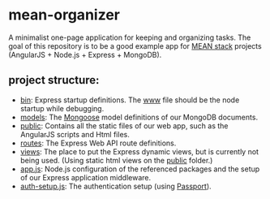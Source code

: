 # mean-organizer
A minimalist one-page application for keeping and organizing tasks. The goal of this repository is to be a good example app for <a href="http:mean.io">MEAN stack</a> projects (AngularJS + Node.js + Express + MongoDB). 

## project structure:
- [bin](src/bin): Express startup definitions. The [www](src/bin/www)</b> file should be the node startup while debugging.
- [models](src/models): The [Mongoose](http://mongoosejs.com/) model definitions of our MongoDB documents.
- [public](src/public): Contains all the static files of our web app, such as the AngularJS scripts and Html files.
- [routes](src/routes): The Express Web API route definitions.
- [views](src/views): The place to put the Express dynamic views, but is currently not being used. (Using static html views on the [public](src/public) folder.)
- [app.js](src/app.js): Node.js configuration of the referenced packages and the setup of our Express application middleware.
- [auth-setup.js](src/auth-setup.js): The authentication setup (using [Passport](http://passportjs.org/)).

 
